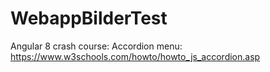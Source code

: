 # WebappBilderTest

Angular 8 crash course:
Accordion menu: https://www.w3schools.com/howto/howto_js_accordion.asp
